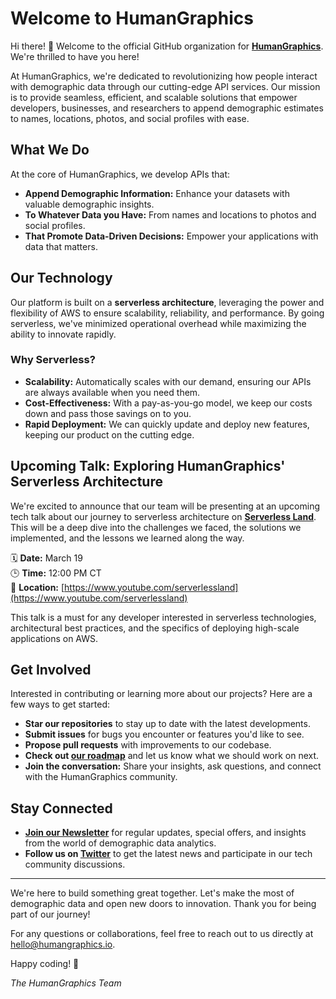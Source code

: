 # Welcome to HumanGraphics

Hi there! 👋 Welcome to the official GitHub organization for [**HumanGraphics**](https://www.humangraphics.io/). We're thrilled to have you here!

At HumanGraphics, we're dedicated to revolutionizing how people interact with demographic data through our cutting-edge API services. Our mission is to provide seamless, efficient, and scalable solutions that empower developers, businesses, and researchers to append demographic estimates to names, locations, photos, and social profiles with ease.

## What We Do

At the core of HumanGraphics, we develop APIs that:

- **Append Demographic Information:** Enhance your datasets with valuable demographic insights.
- **To Whatever Data you Have:** From names and locations to photos and social profiles.
- **That Promote Data-Driven Decisions:** Empower your applications with data that matters.

## Our Technology

Our platform is built on a **serverless architecture**, leveraging the power and flexibility of AWS to ensure scalability, reliability, and performance. By going serverless, we've minimized operational overhead while maximizing the ability to innovate rapidly.

### Why Serverless?

- **Scalability:** Automatically scales with our demand, ensuring our APIs are always available when you need them.
- **Cost-Effectiveness:** With a pay-as-you-go model, we keep our costs down and pass those savings on to you.
- **Rapid Deployment:** We can quickly update and deploy new features, keeping our product on the cutting edge.

## Upcoming Talk: Exploring HumanGraphics' Serverless Architecture

We're excited to announce that our team will be presenting at an upcoming tech talk about our journey to serverless architecture on [**Serverless Land**](https://serverlessland.com/). This will be a deep dive into the challenges we faced, the solutions we implemented, and the lessons we learned along the way.

🗓 **Date:** March 19  
🕒 **Time:** 12:00 PM CT  
📍 **Location:** [https://www.youtube.com/serverlessland](https://www.youtube.com/serverlessland)

This talk is a must for any developer interested in serverless technologies, architectural best practices, and the specifics of deploying high-scale applications on AWS.

## Get Involved

Interested in contributing or learning more about our projects? Here are a few ways to get started:

- **Star our repositories** to stay up to date with the latest developments.
- **Submit issues** for bugs you encounter or features you'd like to see.
- **Propose pull requests** with improvements to our codebase.
- **Check out [our roadmap](https://github.com/orgs/humangraphics/projects/1)** and let us know what we should work on next.
- **Join the conversation:** Share your insights, ask questions, and connect with the HumanGraphics community.

## Stay Connected

- **[Join our Newsletter](https://www.humangraphics.io/newsletter)** for regular updates, special offers, and insights from the world of demographic data analytics.
- **Follow us on [Twitter](https://twitter.com/humangraphicsio)** to get the latest news and participate in our tech community discussions.

---

We're here to build something great together. Let's make the most of demographic data and open new doors to innovation. Thank you for being part of our journey!

For any questions or collaborations, feel free to reach out to us directly at [hello@humangraphics.io](mailto:hello@humangraphics.io).

Happy coding! 🚀

*The HumanGraphics Team*
